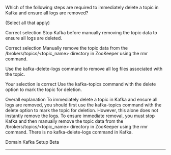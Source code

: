 Which of the following steps are required to immediately delete a topic in Kafka and ensure all logs are removed?

(Select all that apply)

Correct selection
Stop Kafka before manually removing the topic data to ensure all logs are deleted.

Correct selection
Manually remove the topic data from the /brokers/topics/<topic_name> directory in ZooKeeper using the rmr command.

Use the kafka-delete-logs command to remove all log files associated with the topic.

Your selection is correct
Use the kafka-topics command with the delete option to mark the topic for deletion.

Overall explanation
To immediately delete a topic in Kafka and ensure all logs are removed, you should first use the kafka-topics command with the delete option to mark the topic for deletion. However, this alone does not instantly remove the logs. To ensure immediate removal, you must stop Kafka and then manually remove the topic data from the /brokers/topics/<topic_name> directory in ZooKeeper using the rmr command. There is no kafka-delete-logs command in Kafka.

Domain
Kafka Setup
Beta

---


